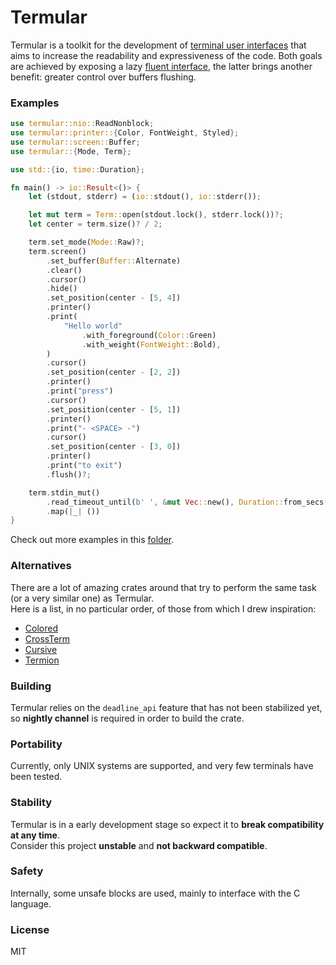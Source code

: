# Termular

Termular is a toolkit for the development of [terminal user interfaces](https://en.wikipedia.org/w/index.php?title=Text-based_user_interface&oldid=1067654771) that aims to increase the readability and expressiveness of the code. Both goals are achieved by exposing a lazy [fluent interface](https://en.wikipedia.org/w/index.php?title=Fluent_interface&oldid=1092445824), the latter brings another benefit: greater control over buffers flushing.

### Examples

```Rust
use termular::nio::ReadNonblock;
use termular::printer::{Color, FontWeight, Styled};
use termular::screen::Buffer;
use termular::{Mode, Term};

use std::{io, time::Duration};

fn main() -> io::Result<()> {
    let (stdout, stderr) = (io::stdout(), io::stderr());

    let mut term = Term::open(stdout.lock(), stderr.lock())?;
    let center = term.size()? / 2;

    term.set_mode(Mode::Raw)?;
    term.screen()
        .set_buffer(Buffer::Alternate)
        .clear()
        .cursor()
        .hide()
        .set_position(center - [5, 4])
        .printer()
        .print(
            "Hello world"
                .with_foreground(Color::Green)
                .with_weight(FontWeight::Bold),
        )
        .cursor()
        .set_position(center - [2, 2])
        .printer()
        .print("press")
        .cursor()
        .set_position(center - [5, 1])
        .printer()
        .print("- <SPACE> -")
        .cursor()
        .set_position(center - [3, 0])
        .printer()
        .print("to exit")
        .flush()?;

    term.stdin_mut()
        .read_timeout_until(b' ', &mut Vec::new(), Duration::from_secs(30))
        .map(|_| ())
}
```

Check out more examples in this [folder](https://github.com/daddinuz/termular/tree/main/examples).

### Alternatives

There are a lot of amazing crates around that try to perform the same task (or a very similar one) as Termular.  
Here is a list, in no particular order, of those from which I drew inspiration:
- [Colored](https://github.com/mackwic/colored)
- [CrossTerm](https://github.com/crossterm-rs/crossterm)
- [Cursive](https://github.com/gyscos/cursive)
- [Termion](https://github.com/redox-os/termion)

### Building

Termular relies on the `deadline_api` feature that has not been stabilized yet,
so **nightly channel** is required in order to build the crate.

### Portability

Currently, only UNIX systems are supported, and very few terminals have been tested.

### Stability

Termular is in a early development stage so expect it to **break compatibility at any time**.  
Consider this project **unstable** and **not backward compatible**.

### Safety

Internally, some unsafe blocks are used, mainly to interface with the C language.

### License

MIT
